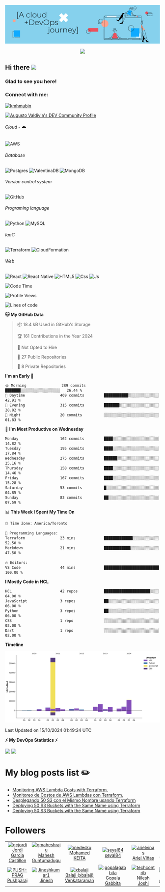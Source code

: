 ![Banner](https://github.com/ValAug/ValAug/blob/master/cover.png)

<!-- retro visitor counter -->
<p align="center"> 
  <img src="https://profile-counter.glitch.me/{ValAug}/count.svg" />
</p>



<!-- welcome message -->
<h2>Hi there <img src="https://media.giphy.com/media/hvRJCLFzcasrR4ia7z/giphy.gif" width="25px"></h2>

<h3>Glad to see you here!</h3>


<!-- Connect with me -->
<h3 align="left">Connect with me:</h3>
<p align="left">
<a href="https://www.linkedin.com/in/augustovaldivia/" target="blank"><img align="center" src="https://github.com/kmhmubin/kmhmubin/blob/master/assets/linkedin.svg" alt="kmhmubin" height="30" width="30" /></a>
</p>

<a href="https://dev.to/valaug">
  <img src="https://d2fltix0v2e0sb.cloudfront.net/dev-badge.svg" alt="Augusto Valdivia's DEV Community Profile" height="30" width="30">
</a>


###### Cloud - :cloud:

![AWS](https://img.shields.io/badge/AWS-%23FF9900.svg?style=for-the-badge&logo=amazon-aws&logoColor=white)


###### Database

![Postgres](https://img.shields.io/badge/postgres-%23316192.svg?style=for-the-badge&logo=postgresql&logoColor=white)
![ValentinaDB](https://img.shields.io/badge/-ValentinaDB-000000?style=flat&logo=ValentinaDB&logoColor=336791)
![MongoDB](https://img.shields.io/badge/MongoDB-%234ea94b.svg?style=for-the-badge&logo=mongodb&logoColor=white)


###### Version control system

![GitHub](https://img.shields.io/badge/github-%23121011.svg?style=for-the-badge&logo=github&logoColor=white)

###### Programing language
![Python](https://img.shields.io/badge/python-3670A0?style=for-the-badge&logo=python&logoColor=ffdd54)
![MySQL](https://img.shields.io/badge/mysql-%2300f.svg?style=for-the-badge&logo=mysql&logoColor=white)


###### IaaC
![Terraform](https://img.shields.io/badge/terraform-%235835CC.svg?style=for-the-badge&logo=terraform&logoColor=white)
![CloudFormation](https://img.shields.io/badge/-CloudFormation-000000?style=flat&logo=Color=FF9900)

###### Web
![React](https://img.shields.io/badge/react-%2320232a.svg?style=for-the-badge&logo=react&logoColor=%2361DAFB)
![React Native](https://img.shields.io/badge/react_native-%2320232a.svg?style=for-the-badge&logo=react&logoColor=%2361DAFB)
![HTML5](https://img.shields.io/badge/html5-%23E34F26.svg?style=for-the-badge&logo=html5&logoColor=white)
![Css](https://img.shields.io/badge/-Css-000000?style=flat&logo=Css)
![Js](https://img.shields.io/badge/-Js-000000?style=flat&logo=Js)

<!--START_SECTION:waka-->
![Code Time](http://img.shields.io/badge/Code%20Time-892%20hrs%2055%20mins-blue)

![Profile Views](http://img.shields.io/badge/Profile%20Views-0-blue)

![Lines of code](https://img.shields.io/badge/From%20Hello%20World%20I%27ve%20Written-100.6%20thousand%20lines%20of%20code-blue)

**🐱 My GitHub Data** 

> 📦 18.4 kB Used in GitHub's Storage 
 > 
> 🏆 161 Contributions in the Year 2024
 > 
> 🚫 Not Opted to Hire
 > 
> 📜 27 Public Repositories 
 > 
> 🔑 8 Private Repositories 
 > 
**I'm an Early 🐤** 

```text
🌞 Morning                289 commits         ███████░░░░░░░░░░░░░░░░░░   26.44 % 
🌆 Daytime                469 commits         ███████████░░░░░░░░░░░░░░   42.91 % 
🌃 Evening                315 commits         ███████░░░░░░░░░░░░░░░░░░   28.82 % 
🌙 Night                  20 commits          ░░░░░░░░░░░░░░░░░░░░░░░░░   01.83 % 
```
📅 **I'm Most Productive on Wednesday** 

```text
Monday                   162 commits         ████░░░░░░░░░░░░░░░░░░░░░   14.82 % 
Tuesday                  195 commits         ████░░░░░░░░░░░░░░░░░░░░░   17.84 % 
Wednesday                275 commits         ██████░░░░░░░░░░░░░░░░░░░   25.16 % 
Thursday                 158 commits         ████░░░░░░░░░░░░░░░░░░░░░   14.46 % 
Friday                   167 commits         ████░░░░░░░░░░░░░░░░░░░░░   15.28 % 
Saturday                 53 commits          █░░░░░░░░░░░░░░░░░░░░░░░░   04.85 % 
Sunday                   83 commits          ██░░░░░░░░░░░░░░░░░░░░░░░   07.59 % 
```


📊 **This Week I Spent My Time On** 

```text
🕑︎ Time Zone: America/Toronto

💬 Programming Languages: 
Terraform                23 mins             █████████████░░░░░░░░░░░░   52.50 % 
Markdown                 21 mins             ████████████░░░░░░░░░░░░░   47.50 % 

🔥 Editors: 
VS Code                  44 mins             █████████████████████████   100.00 % 
```

**I Mostly Code in HCL** 

```text
HCL                      42 repos            █████████████████████░░░░   84.00 % 
JavaScript               3 repos             ██░░░░░░░░░░░░░░░░░░░░░░░   06.00 % 
Python                   3 repos             ██░░░░░░░░░░░░░░░░░░░░░░░   06.00 % 
CSS                      1 repo              ░░░░░░░░░░░░░░░░░░░░░░░░░   02.00 % 
Dart                     1 repo              ░░░░░░░░░░░░░░░░░░░░░░░░░   02.00 % 
```



**Timeline**

![Lines of Code chart](https://raw.githubusercontent.com/ValAug/ValAug/master/assets/bar_graph.png)


 Last Updated on 15/10/2024 01:49:24 UTC
<!--END_SECTION:waka-->

<!-- GitHub stats -->
<b>⚡ My DevOps Statistics ⚡</b>

<!-- GitHub Stats -->
<img height="180em" src="https://github-readme-stats.vercel.app/api?username=ValAug&show_icons=true&hide_border=true" />

<!-- Most Used Languages -->
<img height="180em" src="https://github-readme-stats.vercel.app/api/top-langs/?username=ValAug&exclude_repo=KNN-Image-Classification&show_icons=true&hide_border=true&layout=compact&langs_count=8"/>
</p>

# My blog posts list :pencil2:
<!-- BLOG-POST-LIST:START -->
- [Monitoring AWS Lambda Costs with Terraform.](https://dev.to/aws-builders/monitoring-aws-lambda-costs-with-terraform-3agn)
- [Monitoreo de Costos de AWS Lambdas con Terraform.](https://dev.to/aws-espanol/monitoreo-de-costos-de-aws-lambdas-con-terraform-43oa)
- [Desplegando 50 S3 con el Mismo Nombre usando Terraform](https://dev.to/aws-espanol/desplegando-50-s3-con-el-mismo-nombre-usando-terraform-ob6)
- [Deploying 50 S3 Buckets with the Same Name using Terraform](https://dev.to/valaug/deploying-50-s3-buckets-with-the-same-name-using-terraform-4131)
- [Deploying 50 S3 Buckets with the Same Name using Terraform](https://dev.to/aws-builders/deploying-50-s3-buckets-with-the-same-name-using-terraform-3oh3)
<!-- BLOG-POST-LIST:END -->

# Followers
<!--START_SECTION:top-followers-->
<table>
  <tr>
    <td align="center">
      <a href="https://github.com/gcjordi">
        <img src="https://avatars2.githubusercontent.com/u/24922487" width="100px;" alt="gcjordi"/>
      </a>
      <br />
      <a href="https://github.com/gcjordi">Jordi Garcia Castillon</a>
    </td>
    <td align="center">
      <a href="https://github.com/gmaheshraju">
        <img src="https://avatars2.githubusercontent.com/u/21260123" width="100px;" alt="gmaheshraju"/>
      </a>
      <br />
      <a href="https://github.com/gmaheshraju">Mahesh Guntumadugu</a>
    </td>
    <td align="center">
      <a href="https://github.com/medesko">
        <img src="https://avatars2.githubusercontent.com/u/1578048" width="100px;" alt="medesko"/>
      </a>
      <br />
      <a href="https://github.com/medesko">Mohamed KEITA</a>
    </td>
    <td align="center">
      <a href="https://github.com/seyal84">
        <img src="https://avatars2.githubusercontent.com/u/30797156" width="100px;" alt="seyal84"/>
      </a>
      <br />
      <a href="https://github.com/seyal84">seyal84</a>
    </td>
    <td align="center">
      <a href="https://github.com/arielvinas">
        <img src="https://avatars2.githubusercontent.com/u/9087112" width="100px;" alt="arielvinas"/>
      </a>
      <br />
      <a href="https://github.com/arielvinas">Ariel Viñas</a>
    </td>
    <td align="center">
      <a href="https://github.com/alopezt24">
        <img src="https://avatars2.githubusercontent.com/u/11953522" width="100px;" alt="alopezt24"/>
      </a>
      <br />
      <a href="https://github.com/alopezt24">Andres Lopez</a>
    </td>
    <td align="center">
      <a href="https://github.com/superissy">
        <img src="https://avatars2.githubusercontent.com/u/80710703" width="100px;" alt="superissy"/>
      </a>
      <br />
      <a href="https://github.com/superissy">Seun Musa</a>
    </td>
  </tr>
  <tr>
    <td align="center">
      <a href="https://github.com/PUSH-PRAG">
        <img src="https://avatars2.githubusercontent.com/u/25321116" width="100px;" alt="PUSH-PRAG"/>
      </a>
      <br />
      <a href="https://github.com/PUSH-PRAG">Pushparaj</a>
    </td>
    <td align="center">
      <a href="https://github.com/Jineshkumar1">
        <img src="https://avatars2.githubusercontent.com/u/85137150" width="100px;" alt="Jineshkumar1"/>
      </a>
      <br />
      <a href="https://github.com/Jineshkumar1">Jinesh</a>
    </td>
    <td align="center">
      <a href="https://github.com/xbalaji">
        <img src="https://avatars2.githubusercontent.com/u/15918363" width="100px;" alt="xbalaji"/>
      </a>
      <br />
      <a href="https://github.com/xbalaji">Balaji (xbalaji) Venkataraman</a>
    </td>
    <td align="center">
      <a href="https://github.com/gopalagabbita">
        <img src="https://avatars2.githubusercontent.com/u/107900800" width="100px;" alt="gopalagabbita"/>
      </a>
      <br />
      <a href="https://github.com/gopalagabbita">Gopala Gabbita</a>
    </td>
    <td align="center">
      <a href="https://github.com/techcontrib">
        <img src="https://avatars2.githubusercontent.com/u/54937605" width="100px;" alt="techcontrib"/>
      </a>
      <br />
      <a href="https://github.com/techcontrib">Nilesh Joshi</a>
    </td>
    <td align="center">
      <a href="https://github.com/selvakumarsai">
        <img src="https://avatars2.githubusercontent.com/u/88017125" width="100px;" alt="selvakumarsai"/>
      </a>
      <br />
      <a href="https://github.com/selvakumarsai">selvakumarsai</a>
    </td>
    <td align="center">
      <a href="https://github.com/juju-ChewVacca">
        <img src="https://avatars2.githubusercontent.com/u/150292973" width="100px;" alt="juju-ChewVacca"/>
      </a>
      <br />
      <a href="https://github.com/juju-ChewVacca">juju_ChewVacca</a>
    </td>
  </tr>
</table>
<!--END_SECTION:top-followers-->


<!--
**ValAug/ValAug** is a ✨ _special_ ✨ repository because its `README.md` (this file) appears on your GitHub profile.

Here are some ideas to get you started:

- 🔭 I’m currently working on ...
- 🌱 I’m currently learning ...
- 👯 I’m looking to collaborate on ...
- 🤔 I’m looking for help with ...
- 💬 Ask me about ...
- 📫 How to reach me: ...
- 😄 Pronouns: ...
- ⚡ Fun fact: ...
-->
